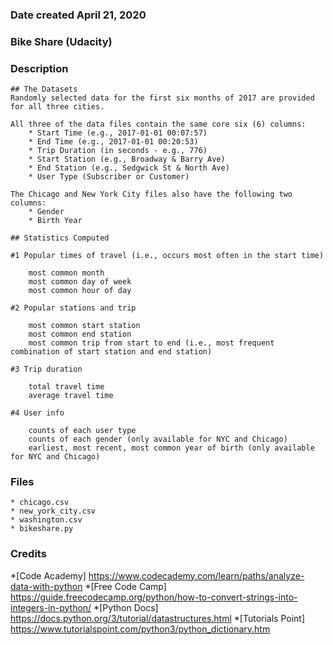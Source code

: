 ### Date created April 21, 2020

### Bike Share (Udacity)

### Description
	## The Datasets
	Randomly selected data for the first six months of 2017 are provided for all three cities. 
	
	All three of the data files contain the same core six (6) columns:
		* Start Time (e.g., 2017-01-01 00:07:57)
		* End Time (e.g., 2017-01-01 00:20:53)
		* Trip Duration (in seconds - e.g., 776)
		* Start Station (e.g., Broadway & Barry Ave)
		* End Station (e.g., Sedgwick St & North Ave)
		* User Type (Subscriber or Customer)
	
	The Chicago and New York City files also have the following two columns:
		* Gender
		* Birth Year
	
	## Statistics Computed

	#1 Popular times of travel (i.e., occurs most often in the start time)

		most common month
		most common day of week
		most common hour of day
		
	#2 Popular stations and trip

		most common start station
		most common end station
		most common trip from start to end (i.e., most frequent combination of start station and end station)
		
	#3 Trip duration

		total travel time
		average travel time
		
	#4 User info

		counts of each user type
		counts of each gender (only available for NYC and Chicago)
		earliest, most recent, most common year of birth (only available for NYC and Chicago)

### Files
	* chicago.csv
	* new_york_city.csv
	* washington.csv
	* bikeshare.py

### Credits
*[Code Academy] https://www.codecademy.com/learn/paths/analyze-data-with-python
*[Free Code Camp] https://guide.freecodecamp.org/python/how-to-convert-strings-into-integers-in-python/
*[Python Docs] https://docs.python.org/3/tutorial/datastructures.html
*[Tutorials Point] https://www.tutorialspoint.com/python3/python_dictionary.htm

